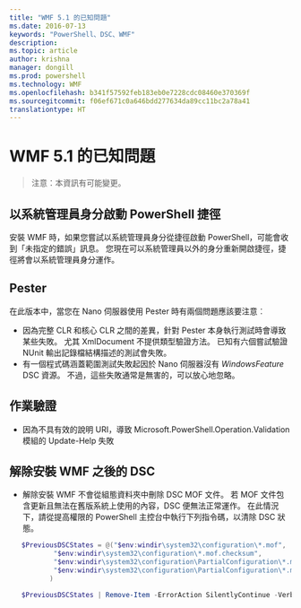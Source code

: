 ```yaml
---
title: "WMF 5.1 的已知問題"
ms.date: 2016-07-13
keywords: "PowerShell、DSC、WMF"
description: 
ms.topic: article
author: krishna
manager: dongill
ms.prod: powershell
ms.technology: WMF
ms.openlocfilehash: b341f57592feb183eb0e7228cdc08460e370369f
ms.sourcegitcommit: f06ef671c0a646bdd277634da89cc11bc2a78a41
translationtype: HT
---
```

# <a name="known-issues-in-wmf-51"></a>WMF 5.1 的已知問題 #

> 注意：本資訊有可能變更。

## <a name="starting-powershell-shortcut-as-administrator"></a>以系統管理員身分啟動 PowerShell 捷徑
安裝 WMF 時，如果您嘗試以系統管理員身分從捷徑啟動 PowerShell，可能會收到「未指定的錯誤」訊息。
您現在可以系統管理員以外的身分重新開啟捷徑，捷徑將會以系統管理員身分運作。

## <a name="pester"></a>Pester
在此版本中，當您在 Nano 伺服器使用 Pester 時有兩個問題應該要注意︰

* 因為完整 CLR 和核心 CLR 之間的差異，針對 Pester 本身執行測試時會導致某些失敗。 尤其 XmlDocument 不提供類型驗證方法。 已知有六個嘗試驗證 NUnit 輸出記錄檔結構描述的測試會失敗。 
* 有一個程式碼涵蓋範圍測試失敗起因於 Nano 伺服器沒有 *WindowsFeature* DSC 資源。 不過，這些失敗通常是無害的，可以放心地忽略。

## <a name="operation-validation"></a>作業驗證 

* 因為不具有效的說明 URI，導致 Microsoft.PowerShell.Operation.Validation 模組的 Update-Help 失敗

## <a name="dsc-after-uninstall-wmf"></a>解除安裝 WMF 之後的 DSC 
* 解除安裝 WMF 不會從組態資料夾中刪除 DSC MOF 文件。 若 MOF 文件包含更新且無法在舊版系統上使用的內容，DSC 便無法正常運作。 在此情況下，請從提高權限的 PowerShell 主控台中執行下列指令碼，以清除 DSC 狀態。
 ```PowerShell
    $PreviousDSCStates = @("$env:windir\system32\configuration\*.mof",
            "$env:windir\system32\configuration\*.mof.checksum",
            "$env:windir\system32\configuration\PartialConfiguration\*.mof",
            "$env:windir\system32\configuration\PartialConfiguration\*.mof.checksum"
           )

    $PreviousDSCStates | Remove-Item -ErrorAction SilentlyContinue -Verbose
 ```  
